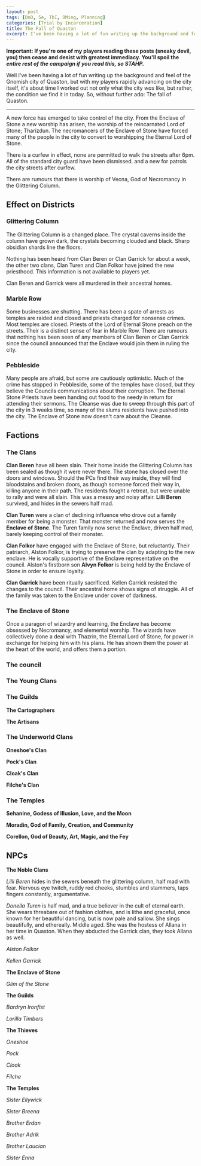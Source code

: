 ```yaml
---
layout: post
tags: [DnD, 5e, TbI, DMing, Planning]
categories: [Trial by Incarceration]
title: The Fall of Quaston
excerpt: I've been having a lot of fun writing up the background and feel of the Gnomish city of Quaston, but with my players rapidly advancing on the city itself, it's about time I worked out not only what the city was like, but rather, the condition we find it in today.
---
```


**Important: If you're one of my players reading these posts (sneaky devil, you) then cease and desist with greatest immediacy. You'll spoil the _entire rest of the campaign if you read this, so STAHP._**

Well I've been having a lot of fun writing up the background and feel of the Gnomish city of Quaston, but with my players rapidly advancing on the city itself, it's about time I worked out not only what the city _was_ like, but rather, the condition we find it in today. So, without further ado: The fall of Quaston.

***

A new force has emerged to take control of the city. From the Enclave of Stone a new worship has arisen, the worship of the reincarnated Lord of Stone; Tharizdun. The necromancers of the Enclave of Stone have forced many of the people in the city to convert to worshipping the Eternal Lord of Stone. 

There is a curfew in effect, none are permitted to walk the streets after 6pm. All of the standard city guard have been dismissed. and a new for patrols the city streets after curfew.

There are rumours that there is worship of Vecna, God of Necromancy in the Glittering Column.

## Effect on Districts

### Glittering Column

The Glittering Column is a changed place. The crystal caverns inside the column have grown dark, the crystals becoming clouded and black. Sharp obsidian shards line the floors.

Nothing has been heard from Clan Beren or Clan Garrick for about a week, the other two clans, Clan Turen and Clan Folkor have joined the new priesthood. This information is not available to players yet. 

Clan Beren and Garrick were all murdered in their ancestral homes. 

### Marble Row

Some businesses are shutting. There has been a spate of arrests as temples are raided and closed and priests charged for nonsense crimes. Most temples are closed. Priests of the Lord of Eternal Stone preach on the streets. Their is a distinct sense of fear in Marble Row. There are rumours that nothing has been seen of any members of Clan Beren or Clan Garrick since the council announced that the Enclave would join them in ruling the city.

### Pebbleside

Many people are afraid, but some are cautiously optimistic. Much of the crime has stopped in Pebbleside, some of the temples have closed, but they believe the Councils communications about their corruption. The Eternal Stone Priests have been handing out food to the needy in return for attending their sermons. The Cleanse was due to sweep through this part of the city in 3 weeks time, so many of the slums residents have pushed into the city. The Enclave of Stone now doesn't care about the Cleanse. 



## Factions

### The Clans

**Clan Beren** have all been slain. Their home inside the Glittering Column has been sealed as though it were never there. The  stone has closed over the doors and windows. Should the PCs find their way inside, they will find bloodstains and broken doors, as though someone forced their way in, killing anyone in their path. The residents fought a retreat, but were unable to rally and were all slain. This was a messy and noisy affair. **Lilli Beren** survived, and hides in the sewers half mad.

**Clan Turen** were a clan of declining influence who drove out a family member for being a monster. That monster returned and now serves the **Enclave of Stone**. The Turen family now serve the Enclave, driven half mad, barely keeping control of their monster.

**Clan Folkor** have engaged with the Enclave of Stone, but reluctantly. Their patriarch, Alston Folkor, is trying to preserve the clan by adapting to the new enclave. He is vocally supportive of the Enclave representative on the council. Alston's firstborn son **Alvyn Folkor** is being held by the Enclave of Stone in order to ensure loyalty. 

**Clan Garrick** have been ritually sacrificed. Kellen Garrick resisted the changes to the council. Their ancestral home shows signs of struggle. All of the family was taken to the Enclave under cover of darkness. 

### The Enclave of Stone

Once a paragon of wizardry and learning, the Enclave has become obsessed by Necromancy, and elemental worship. The wizards have collectively done a deal with Thazrin, the Eternal Lord of Stone, for power in exchange for helping him with his plans. He has shown them the power at the heart of the world, and offers them a portion.

### The council

### The Young Clans

### The Guilds

**The Cartographers** 

**The Artisans**

### The Underworld Clans

**Oneshoe's Clan**

**Pock's Clan**

**Cloak's Clan**

**Filche's Clan** 

### The Temples

**Sehanine, Godess of Illusion, Love, and the Moon**

**Moradin, God of Family, Creation, and Community**

**Corellon, God of Beauty, Art, Magic, and the Fey**


## NPCs

**The Noble Clans**

_Lilli Beren_ hides in the sewers beneath the glittering column, half mad with fear. Nervous eye twitch, ruddy red cheeks, stumbles and stammers, taps fingers constantly, argumentative.

_Donella Turen_ is half mad, and a true believer in the cult of eternal earth. She wears threabare out of fashion clothes, and is lithe and graceful, once known for her beautiful dancing, but is now pale and sallow. She sings beautifully, and ethereally. Middle aged. She was the hostess of Allana in her time in Quaston. When they abducted the Garrick clan, they took Allana as well.

_Alston Folkor_ 

_Kellen Garrick_

**The Enclave of Stone**

_Glim of the Stone_

**The Guilds**

_Bardryn Ironfist_

_Lorilla Timbers_

**The Thieves**

_Oneshoe_

_Pock_

_Cloak_

_Filche_

**The Temples**

_Sister Ellywick_

_Sister Breena_

_Brother Erdan_

_Brother Adrik_

_Brother Laucian_

_Sister Enna_
